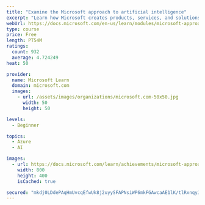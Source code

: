 ```yaml
---
title: "Examine the Microsoft approach to artificial intelligence"
excerpt: "Learn how Microsoft creates products, services, and solutions to help organizations leverage AI. Understand how these technologies relate to business problems."
webUrl: https://docs.microsoft.com/en-us/learn/modules/microsoft-approach-to-ai/
type: course
price: Free
length: PT54M
ratings:
  count: 932
  average: 4.724249
heat: 50

provider:
  name: Microsoft Learn
  domain: microsoft.com
  images:
    - url: /assets/images/organizations/microsoft.com-50x50.jpg
      width: 50
      height: 50

levels:
  - Beginner

topics:
  - Azure
  - AI

images:
  - url: https://docs.microsoft.com/learn/achievements/microsoft-approach-to-ai-social.png
    width: 800
    height: 400
    isCached: true

secured: "mkdj0LDdePAqHmUvcqEfwUk8j2uyySFAPNsiWP6mkFGAwcaAE1lK/tlRxnqyJW1D1DuFPQi2q6rNwphzT2YbeG55BcxZ2sUA7g87xK+NbEBuWq1bJAsKG7pNRJA0MPuef1UGz1af5Sr7zLzRVIGodW44Ta++qI3wyjL6zLY3eXpzjU1z8bygo6EPTBk6THH9orZcKaNTEFz12jY//d7CcR4YyM1h2ul63qtRI4EYZ9JTW0bQ2RTywmLjwl9bu+9q/EHOTWcsGPbdcCeCzpwB9PXjzVIGbklwUnFo133YniJO/FLrKWT+P2Fe3u7ZGT4Dn0XCc8FX3bM68kjKLMoIHO7R4BQqhRy7tZK7IV/89OMVsCM15e2++jRwiSiPw2F6g6XgEjNHN1z4M+ems6oz4aNumioo/mz9RPa9w+OMM1k=;sDQqlzQmkbEHXyCww3DfRg=="
---
```


